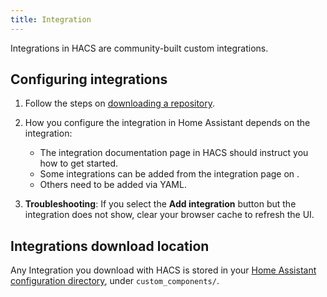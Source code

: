 ```yaml
---
title: Integration
---
```


Integrations in HACS are community-built custom integrations.

## Configuring integrations

1. Follow the steps on [downloading a repository](/docs/use/repositories/dashboard.md).
2. How you configure the integration in Home Assistant depends on the integration:

    - The integration documentation page in HACS should instruct you how to get started.
    - Some integrations can be added from the integration page on <!-- hacs:my integrations title="**{{coreui('panel.config')}}** > **{{coreui('ui.panel.config.dashboard.devices.main')}}**" -->.
    - Others need to be added via YAML.
3. **Troubleshooting**: If you select the **Add integration** button but the integration does not show, clear your browser cache to refresh the UI.


## Integrations download location

Any Integration you download with HACS is stored in your [Home Assistant configuration directory](https://www.home-assistant.io/docs/configuration/#to-find-the-configuration-directory), under `custom_components/`.
